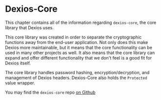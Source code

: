 # Dexios-Core

This chapter contains all of the information regarding `dexios-core`, the core library that Dexios uses.

This core library was created in order to separate the cryptographic functions away from the end-user application. Not only does this make Dexios more maintainable, but it means that the core functionality can be used in many other projects as well. It also means that the core library can expand and offer different functionality that we don't feel is a good fit for Dexios itself.

The core library handles password hashing, encryption/decryption, and management of Dexios headers. Dexios-Core also holds the `Protected` value wrapper.

You may find the `dexios-core` repo [on Github](https://github.com/brxken128/dexios-core)